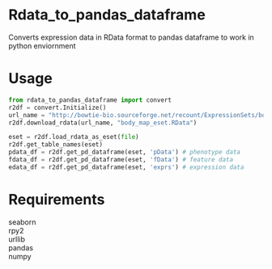 # Rdata_to_pandas_dataframe
Converts expression data in RData format to pandas dataframe to work in python enviornment

# Usage
```python
from rdata_to_pandas_dataframe import convert  
r2df = convert.Initialize()  
url_name = "http://bowtie-bio.sourceforge.net/recount/ExpressionSets/bodymap_eset.RData"  
r2df.download_rdata(url_name, "body_map_eset.RData")  

eset = r2df.load_rdata_as_eset(file)  
r2df.get_table_names(eset)  
pdata_df = r2df.get_pd_dataframe(eset, 'pData') # phenotype data
fdata_df = r2df.get_pd_dataframe(eset, 'fData') # feature data
edata_df = r2df.get_pd_dataframe(eset, 'exprs') # expression data
```

# Requirements
seaborn  
rpy2  
urllib  
pandas  
numpy  
